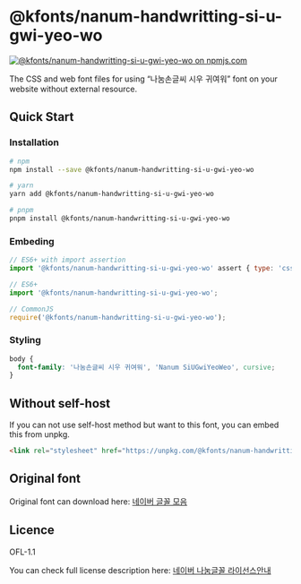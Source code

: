 # @kfonts/nanum-handwritting-si-u-gwi-yeo-wo

[![@kfonts/nanum-handwritting-si-u-gwi-yeo-wo on npmjs.com](https://img.shields.io/npm/v/%40kfonts%2Fnanum-handwritting-si-u-gwi-yeo-wo)](https://www.npmjs.com/package/@kfonts/nanum-handwritting-si-u-gwi-yeo-wo)

The CSS and web font files for using &OpenCurlyDoubleQuote;나눔손글씨 시우 귀여워&CloseCurlyDoubleQuote; font on your website without external resource.

## Quick Start

### Installation

```sh
# npm
npm install --save @kfonts/nanum-handwritting-si-u-gwi-yeo-wo

# yarn
yarn add @kfonts/nanum-handwritting-si-u-gwi-yeo-wo

# pnpm
pnpm install @kfonts/nanum-handwritting-si-u-gwi-yeo-wo
```

### Embeding

```js
// ES6+ with import assertion
import '@kfonts/nanum-handwritting-si-u-gwi-yeo-wo' assert { type: 'css' };

// ES6+
import '@kfonts/nanum-handwritting-si-u-gwi-yeo-wo';

// CommonJS
require('@kfonts/nanum-handwritting-si-u-gwi-yeo-wo');
```

### Styling

```css
body {
  font-family: '나눔손글씨 시우 귀여워', 'Nanum SiUGwiYeoWeo', cursive;
}
```

## Without self-host

If you can not use self-host method but want to this font, you can embed this from unpkg.

```html
<link rel="stylesheet" href="https://unpkg.com/@kfonts/nanum-handwritting-si-u-gwi-yeo-wo/index.css" />
```

## Original font

Original font can download here: [네이버 글꼴 모음](https://hangeul.naver.com/font)

## Licence

OFL-1.1

You can check full license description here: [네이버 나눔글꼴 라이선스안내](https://help.naver.com/service/30016/contents/18088?osType=PC&lang=ko)

